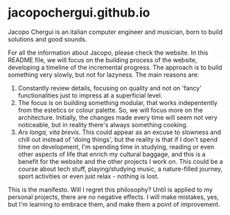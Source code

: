 # jacopochergui.github.io
Jacopo Chergui is an italian computer engineer and musician, born to build solutions and good sounds.

For all the information about Jacopo, please check the website. In this README file, we will focus on the building process of the website, developing a timeline of the incremental progress. 
The approach is to build something very slowly, but not for lazyness. 
The main reasons are:
1. Constantly review details, focusing on quality and not on 'fancy' functionalities just to impress at a superficial level.
2. The focus is on building something modular, that works indepentently from the estetics or colour palette. So, we will focus more on the architecture. Initially, the changes made every time will seem not very noticeable, but in reality there's always something cooking.
3. *Ars longa, vita brevis*. This could appear as an excuse to slowness and chill out instead of 'doing things', but the reality is that if I don't spend time on development, I'm spending time in studying, reading or even other aspects of life that enrich my cultural baggage, and this is a benefit for the website and the other projects I work on. This could be a course about tech stuff, playing/studying music, a nature-filled journey, sport activities or even just relax - nothing is lost.

This is the manifesto. Will I regret this philosophy? Until is applied to my personal projects, there are no negative effects. I will make mistakes, yes, but I'm learning to embrace them, and make them a point of improvement.
